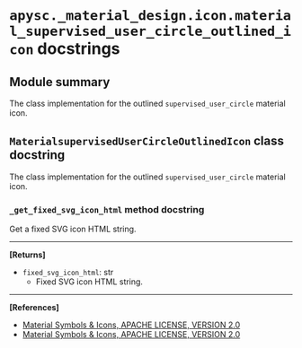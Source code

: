 # `apysc._material_design.icon.material_supervised_user_circle_outlined_icon` docstrings

## Module summary

The class implementation for the outlined `supervised_user_circle` material icon.

## `MaterialsupervisedUserCircleOutlinedIcon` class docstring

The class implementation for the outlined `supervised_user_circle` material icon.

### `_get_fixed_svg_icon_html` method docstring

Get a fixed SVG icon HTML string.<hr>

**[Returns]**

- `fixed_svg_icon_html`: str
  - Fixed SVG icon HTML string.

<hr>

**[References]**

- [Material Symbols & Icons, APACHE LICENSE, VERSION 2.0](https://fonts.google.com/icons?icon.size=24&icon.color=%23e8eaed)
- [Material Symbols & Icons, APACHE LICENSE, VERSION 2.0](https://www.apache.org/licenses/LICENSE-2.0.html)